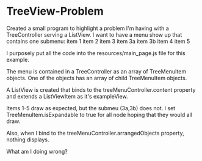 TreeView-Problem
=======================
Created a small program to highlight a problem I'm having with a TreeController serving a ListView.
I want to have a menu show up that contains one submenu:
    item 1
    item 2
    item 3
        item 3a
        item 3b
    item 4
    item 5

I purposely put all the code into the resources/main_page.js file for this example.

The menu is contained in a TreeController as an array of TreeMenuItem objects. One of the objects has an array
of child TreeMenuItem objects.

A ListView is created that binds to the treeMenuController.content property and extends a ListViewItem as it's
exampleView.

Items 1-5 draw as expected, but the submeu (3a,3b) does not.  I set TreeMenuItem.isExpandable to true for
all node hoping that they would all draw.

Also, when I bind to the treeMenuController.arrangedObjects property, nothing displays.

What am I doing wrong?